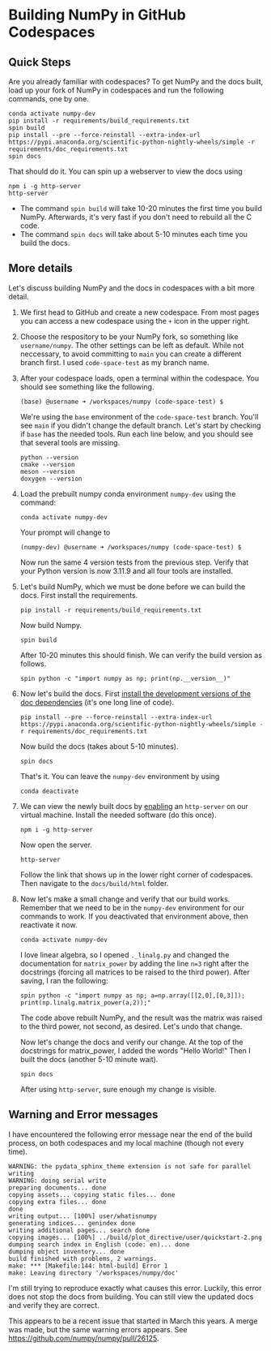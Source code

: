 # Building NumPy in GitHub Codespaces

## Quick Steps 

 Are you already familiar with codespaces? To get NumPy and the docs built, load up your fork of NumPy in codespaces and run the following commands, one by one. 

```
conda activate numpy-dev
pip install -r requirements/build_requirements.txt
spin build
pip install --pre --force-reinstall --extra-index-url https://pypi.anaconda.org/scientific-python-nightly-wheels/simple -r requirements/doc_requirements.txt
spin docs
```
That should do it. You can spin up a webserver to view the docs using 

```
npm i -g http-server
http-server
```

- The command `spin build` will take 10-20 minutes the first time you build NumPy. Afterwards, it's very fast if you don't need to rebuild all the C code. 
- The command `spin docs` will take about 5-10 minutes each time you build the docs. 

## More details

Let's discuss building NumPy and the docs in codespaces with a bit more detail. 

1. We first head to GitHub and create a new codespace. From most pages you can access a new codespace using the `+` icon in the upper right. 

2. Choose the respository to be your NumPy fork, so something like
   `username/numpy`. The other settings can be left as default.
   While not neccessary, to avoid committing to `main` you can
   create a different branch first. I used `code-space-test` as 
   my branch name.

3. After your codespace loads, open a terminal within the codespace.
   You should see something like the following.
   ```
   (base) @username ➜ /workspaces/numpy (code-space-test) $
   ``` 
   We're using the `base` environment of the `code-space-test` branch.
   You'll see `main` if you didn't change the default branch. 
   Let's start by checking if `base` has the needed tools. Run each line
   below, and you should see that several tools are missing.
   ```
   python --version
   cmake --version
   meson --version
   doxygen --version
   ```

4. Load the prebuilt numpy conda environment `numpy-dev` using the command:

   ```
   conda activate numpy-dev
   ```

   Your prompt will change to

   ```
   (numpy-dev) @username ➜ /workspaces/numpy (code-space-test) $
   ``` 

   Now run the same 4 version tests from the previous step. Verify that your Python version is now 3.11.9 and all four tools are installed.

5. Let's build NumPy, which we must be done before we can build the docs.
   First install the requirements. 

   ```
   pip install -r requirements/build_requirements.txt
   ```

   Now build Numpy.

   ```
   spin build
   ```

   After 10-20 minutes this should finish. We can verify the build version as follows.

   ```
   spin python -c "import numpy as np; print(np.__version__)"
   ```

6. Now let's build the docs. First 
   [install the development versions of the doc dependencies](https://numpy.org/devdocs/dev/howto_build_docs.html#dependencies)
   (it's one long line of code).

   ```
   pip install --pre --force-reinstall --extra-index-url https://pypi.anaconda.org/scientific-python-nightly-wheels/simple -r requirements/doc_requirements.txt
   ```

   Now build the docs (takes about 5-10 minutes).

   ```
   spin docs
   ```

   That's it. You can leave the `numpy-dev` environment by using 

   ```
   conda deactivate
   ```

7. We can view the newly built docs by 
   [enabling](https://stackoverflow.com/questions/74452866/how-preview-a-html-file-github-codespaces) 
   an `http-server` on our virtual machine. 
   Install the needed software (do this once).

   ```
   npm i -g http-server
   ```

   Now open the server. 

   ```
   http-server
   ```

   Follow the link that shows up in the lower right corner of codespaces. Then navigate to the `docs/build/html` folder. 

8. Now let's make a small change and verify that our build works. 
   Remember that we need to be in the `numpy-dev` environment for 
   our commands to work. If you deactivated that environment above,
   then reactivate it now. 

   ```
   conda activate numpy-dev
   ```

   I love linear algebra, so I opened `._linalg.py` and changed the
   documentation for `matrix_power` by adding the line `n=3` right
   after the docstrings (forcing all matrices to be raised to the 
   third power). After saving, I ran the following:

   ```
   spin python -c "import numpy as np; a=np.array([[2,0],[0,3]]); print(np.linalg.matrix_power(a,2));"
   ```

   The code above rebuilt NumPy, and the result was the matrix was raised
   to the third power, not second, as desired. Let's undo that change. 
 
   Now let's change the docs and verify our change. At the top of the
   docstrings for matrix_power, I added the words "Hello World!"
   Then I built the docs (another 5-10 minute wait). 

   ```
   spin docs
   ```

   After using `http-server`, sure enough my change is visible. 



## Warning and Error messages

I have encountered the following error message near the end of the build process, on both codespaces and my local machine (though not every time).

```
WARNING: the pydata_sphinx_theme extension is not safe for parallel writing
WARNING: doing serial write
preparing documents... done
copying assets... copying static files... done
copying extra files... done
done
writing output... [100%] user/whatisnumpy
generating indices... genindex done
writing additional pages... search done
copying images... [100%] ../build/plot_directive/user/quickstart-2.png
dumping search index in English (code: en)... done
dumping object inventory... done
build finished with problems, 2 warnings.
make: *** [Makefile:144: html-build] Error 1
make: Leaving directory '/workspaces/numpy/doc'
```

I'm still trying to reproduce exactly what causes this error. Luckily, this error does not stop the docs from building. You can still view the updated docs and verify they are correct.

This appears to be a recent issue that started in March this years.  A merge was made, but the same warning errors appears. See https://github.com/numpy/numpy/pull/26125. 


